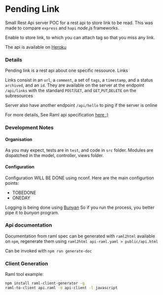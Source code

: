 Pending Link
============

Small Rest Api server POC for a rest api to store link to be read.
This was made to compare `express` and `hapi` *node.js* frameworks.

Enable to store link, to which you can attach tag so that you miss any link.
<!-- Yes I know i pocket like light :p -->

The api is available on [Heroku](https://pending-link.herokuapp.com/)

### Details

Pending link is a rest api about one specific ressource. Links

Links consist in an `url`, a `comment`, a set of `tags`, a `timestamp`, and a status `archived`, and an `id`. They are available on the server at the endpoint `/api/links` with the standard `POST`/`GET`, and `GET`,`PUT`,`DELETE` on the subresources

Server also have another endpoint `/api/hello` to ping if the server is online

For more details, See Raml api specification [here :) ](api-raml.yaml)

### Development Notes

#### Organisation
As you may expect, tests are in `test`, and code in `src` folder.
Modules are dispatched in the model, controller, views folder.

#### Configuration

Configuration WILL BE DONE using nconf.
Here are the main configurtion points:

- TOBEDONE
- ONEDAY

Logging is being done using [Bunyan](https://github.com/trentm/node-bunyan)
So if you run the process, you better pipe it to *bunyan* program.

### Api documentation
Documentation from raml spec can be generated with `raml2html` available on `npm`,
regenerate them using `raml2html api-raml.yaml > public/api.html`

Can be invoked with `npm run generate-doc`

### Client Generation

Raml tool example:
```sh
npm install raml-client-generator -g
raml-to-client api.raml -o api-client -l javascript
```
